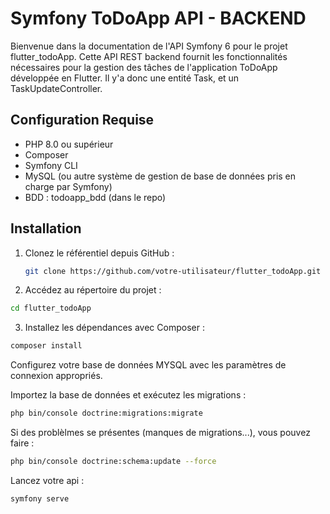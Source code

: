 # Symfony ToDoApp API - BACKEND

Bienvenue dans la documentation de l'API Symfony 6 pour le projet flutter_todoApp. 
Cette API REST backend fournit les fonctionnalités nécessaires pour la gestion des tâches de l'application ToDoApp développée en Flutter.
Il y'a donc une entité Task, et un TaskUpdateController.

## Configuration Requise
- PHP 8.0 ou supérieur
- Composer
- Symfony CLI
- MySQL (ou autre système de gestion de base de données pris en charge par Symfony)
- BDD : todoapp_bdd (dans le repo)

## Installation

1. Clonez le référentiel depuis GitHub :
   ```bash
   git clone https://github.com/votre-utilisateur/flutter_todoApp.git
    ```

2. Accédez au répertoire du projet :

 ```bash
cd flutter_todoApp
```

3. Installez les dépendances avec Composer :

 ```bash
composer install
```

Configurez votre base de données MYSQL avec les paramètres de connexion appropriés.

Importez la base de données et exécutez les migrations :

```bash
php bin/console doctrine:migrations:migrate
```

Si des problèlmes se présentes (manques de migrations...), vous pouvez faire : 

```bash
php bin/console doctrine:schema:update --force
```

Lancez votre api : 
```bash
symfony serve
```
